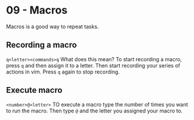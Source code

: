 # 09 - Macros

Macros is a good way to repeat tasks.

## Recording a macro

`q<letter><commands>q`
What does this mean?
To start recording a macro, press `q` and then assign it to a letter.
Then start recording your series of actions in vim.
Press `q` again to stop recording.

## Execute macro

`<number>@<letter>`
TO execute a macro type the number of times you want to run the macro.
Then type `@` and the letter you assigned your macro to.
